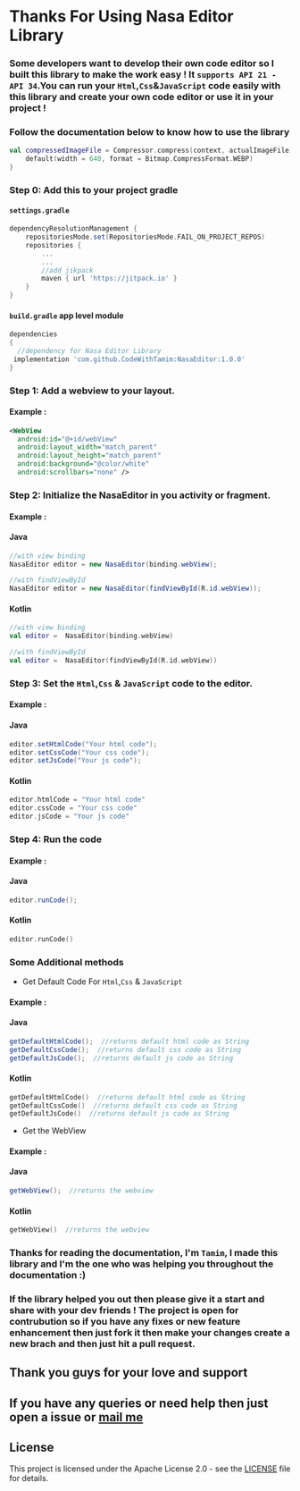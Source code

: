 # Thanks For Using Nasa Editor Library
### Some developers want to develop their own code editor  so I built this library to make the work easy ! It `supports API 21 - API 34`.You can run your `Html`,`Css`&`JavaScript` code easily with this library and create your own code editor or use it in your project !
### Follow the documentation below to know how to use the library
```kotlin
val compressedImageFile = Compressor.compress(context, actualImageFile) {
    default(width = 640, format = Bitmap.CompressFormat.WEBP)
}
```
### Step 0: Add this to your project gradle
#### `settings.gradle`
```groovy
dependencyResolutionManagement {
    repositoriesMode.set(RepositoriesMode.FAIL_ON_PROJECT_REPOS)
    repositories {
        ...
        ...
        //add jikpack
        maven { url 'https://jitpack.io' }
    }
}
```
#### `build.gradle` app level module
```groovy
dependencies 
{
  //dependency for Nasa Editor Library
 implementation 'com.github.CodeWithTamim:NasaEditor:1.0.0'
}
```

### Step 1: Add a webview to your layout.
#### Example : 
```xml
<WebView
  android:id="@+id/webView"
  android:layout_width="match_parent"
  android:layout_height="match_parent"
  android:background="@color/white"
  android:scrollbars="none" />
```

### Step 2: Initialize the NasaEditor in you activity or fragment.
#### Example :

#### Java
```java
//with view binding
NasaEditor editor = new NasaEditor(binding.webView);
```
```java
//with findViewById
NasaEditor editor = new NasaEditor(findViewById(R.id.webView));
```

#### Kotlin
```kotlin
//with view binding
val editor =  NasaEditor(binding.webView)
```
```kotlin
//with findViewById
val editor =  NasaEditor(findViewById(R.id.webView))
```

### Step 3: Set the `Html`,`Css` & `JavaScript` code to the editor.

#### Example :
#### Java
```java
editor.setHtmlCode("Your html code");
editor.setCssCode("Your css code");
editor.setJsCode("Your js code");
```
#### Kotlin
```kotlin
editor.htmlCode = "Your html code"
editor.cssCode = "Your css code"
editor.jsCode = "Your js code"
```

### Step 4: Run the code
#### Example : 
#### Java
```java
editor.runCode(); 
```

#### Kotlin
```kotlin
editor.runCode()
```

### Some Additional methods
* Get Default Code For `Html`,`Css` & `JavaScript`
#### Example : 
#### Java
```java
getDefaultHtmlCode();  //returns default html code as String
getDefaultCssCode();  //returns default css code as String
getDefaultJsCode();  //returns default js code as String
```

#### Kotlin
```kotlin
getDefaultHtmlCode()  //returns default html code as String
getDefaultCssCode()  //returns default css code as String
getDefaultJsCode()  //returns default js code as String
```

* Get the WebView
#### Example : 
#### Java
```java
getWebView();  //returns the webview
```

#### Kotlin
```kotlin
getWebView()  //returns the webview
``` 
  ### Thanks for reading the documentation, I'm `Tamim`, I made this library and I'm the one who was helping you throughout the documentation :)
  ### If the library helped you out then please give it a start and share with your dev friends ! The project is open for contrubution so if you have any fixes or new feature enhancement then just fork it then make your changes create a new brach and then just hit a pull request.

  ## Thank you guys for your love and support
  ## If you have any queries or need help then just open a issue or  <a href="mailto:tamimh.dev@gmail.com">mail me</a> 
## License

This project is licensed under the Apache License 2.0 - see the [LICENSE](LICENSE) file for details.
